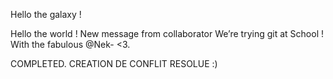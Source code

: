 
Hello the galaxy !

Hello the world ! New message from collaborator
We’re trying git at School !
With the fabulous @Nek-  <3.

COMPLETED.
CREATION DE CONFLIT RESOLUE :)
